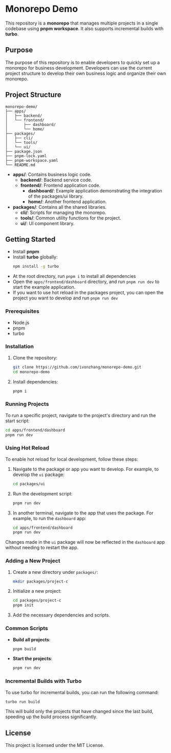 # Monorepo Demo

This repository is a **monorepo** that manages multiple projects in a single codebase using **pnpm workspace**. It also supports incremental builds with **turbo**.

## Purpose

The purpose of this repository is to enable developers to quickly set up a monorepo for business development. Developers can use the current project structure to develop their own business logic and organize their own monorepo.

## Project Structure

```
monorepo-demo/
├── apps/
│   ├── backend/
│   └── frontend/
│       ├── dashboard/
│       └── home/
├── packages/
│   ├── cli/
│   └── tools/
│   └── ui/
├── package.json
├── pnpm-lock.yaml
├── pnpm-workspace.yaml
└── README.md
```

- **apps/**: Contains business logic code.
  - **backend/**: Backend service code.
  - **frontend/**: Frontend application code.
    - **dashboard/**: Example application demonstrating the integration of the packages/ui library.
    - **home/**: Another frontend application.
- **packages/**: Contains all the shared libraries.
  - **cli/**: Scripts for managing the monorepo.
  - **tools/**: Common utility functions for the project.
  - **ui/**: UI component library.

## Getting Started

- Install **pnpm**
- Install **turbo** globally:
    ```sh
    npm install -g turbo
    ```
- At the root directory, run `pnpm i` to install all dependencies
- Open the `apps/frontend/dashboard` directory, and run `pnpm run dev` to start the example application.
- If you want to use hot reload in the packages project, you can open the project you want to develop and run `pnpm run dev`

### Prerequisites

- Node.js
- pnpm
- turbo

### Installation

1. Clone the repository:
    ```sh
    git clone https://github.com/ivonzhang/monorepo-demo.git
    cd monorepo-demo
    ```

2. Install dependencies:
    ```sh
    pnpm i
    ```

### Running Projects

To run a specific project, navigate to the project's directory and run the start script:

```sh
cd apps/frontend/dashboard
pnpm run dev
```

### Using Hot Reload

To enable hot reload for local development, follow these steps:

1. Navigate to the package or app you want to develop. For example, to develop the `ui` package:
    ```sh
    cd packages/ui
    ```

2. Run the development script:
    ```sh
    pnpm run dev
    ```

3. In another terminal, navigate to the app that uses the package. For example, to run the `dashboard` app:
    ```sh
    cd apps/frontend/dashboard
    pnpm run dev
    ```

Changes made in the `ui` package will now be reflected in the `dashboard` app without needing to restart the app.

### Adding a New Project

1. Create a new directory under `packages/`:
    ```sh
    mkdir packages/project-c
    ```

2. Initialize a new project:
    ```sh
    cd packages/project-c
    pnpm init
    ```

3. Add the necessary dependencies and scripts.

### Common Scripts

- **Build all projects**:
    ```sh
    pnpm build
    ```

- **Start the projects**:
    ```sh
    pnpm run dev
    ```

### Incremental Builds with Turbo

To use turbo for incremental builds, you can run the following command:

```sh
turbo run build
```

This will build only the projects that have changed since the last build, speeding up the build process significantly.

## License

This project is licensed under the MIT License.